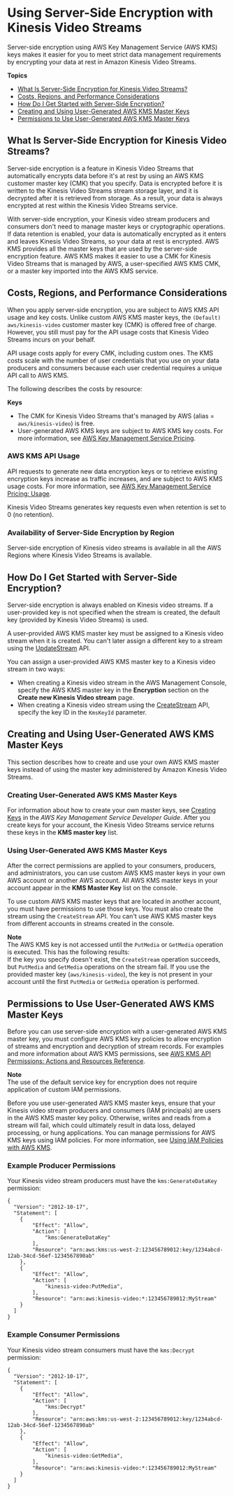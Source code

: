 # Using Server\-Side Encryption with Kinesis Video Streams<a name="how-kms"></a>

Server\-side encryption using AWS Key Management Service \(AWS KMS\) keys makes it easier for you to meet strict data management requirements by encrypting your data at rest in Amazon Kinesis Video Streams\.

**Topics**
+ [What Is Server\-Side Encryption for Kinesis Video Streams?](#what-is-sse-akvs)
+ [Costs, Regions, and Performance Considerations](#costs-performance-akvs)
+ [How Do I Get Started with Server\-Side Encryption?](#getting-started-with-sse-akvs)
+ [Creating and Using User\-Generated AWS KMS Master Keys](#creating-using-sse-master-keys-akvs)
+ [Permissions to Use User\-Generated AWS KMS Master Keys](#permissions-user-key-KMS-akvs)

## What Is Server\-Side Encryption for Kinesis Video Streams?<a name="what-is-sse-akvs"></a>

Server\-side encryption is a feature in Kinesis Video Streams that automatically encrypts data before it's at rest by using an AWS KMS customer master key \(CMK\) that you specify\. Data is encrypted before it is written to the Kinesis Video Streams stream storage layer, and it is decrypted after it is retrieved from storage\. As a result, your data is always encrypted at rest within the Kinesis Video Streams service\.

With server\-side encryption, your Kinesis video stream producers and consumers don't need to manage master keys or cryptographic operations\. If data retention is enabled, your data is automatically encrypted as it enters and leaves Kinesis Video Streams, so your data at rest is encrypted\. AWS KMS provides all the master keys that are used by the server\-side encryption feature\. AWS KMS makes it easier to use a CMK for Kinesis Video Streams that is managed by AWS, a user\-specified AWS KMS CMK, or a master key imported into the AWS KMS service\.

## Costs, Regions, and Performance Considerations<a name="costs-performance-akvs"></a>

When you apply server\-side encryption, you are subject to AWS KMS API usage and key costs\. Unlike custom AWS KMS master keys, the `(Default) aws/kinesis-video` customer master key \(CMK\) is offered free of charge\. However, you still must pay for the API usage costs that Kinesis Video Streams incurs on your behalf\.

API usage costs apply for every CMK, including custom ones\. The KMS costs scale with the number of user credentials that you use on your data producers and consumers because each user credential requires a unique API call to AWS KMS\. 

The following describes the costs by resource:

**Keys**
+ The CMK for Kinesis Video Streams that's managed by AWS \(alias = `aws/kinesis-video`\) is free\.
+ User\-generated AWS KMS keys are subject to AWS KMS key costs\. For more information, see [AWS Key Management Service Pricing](https://aws.amazon.com/kms/pricing/#Keys)\.

### AWS KMS API Usage<a name="api-usage"></a>

API requests to generate new data encryption keys or to retrieve existing encryption keys increase as traffic increases, and are subject to AWS KMS usage costs\. For more information, see [AWS Key Management Service Pricing: Usage](https://aws.amazon.com/kms/pricing/#Usage)\.

Kinesis Video Streams generates key requests even when retention is set to 0 \(no retention\)\.

### Availability of Server\-Side Encryption by Region<a name="sse-regions-akvs"></a>

Server\-side encryption of Kinesis video streams is available in all the AWS Regions where Kinesis Video Streams is available\.

## How Do I Get Started with Server\-Side Encryption?<a name="getting-started-with-sse-akvs"></a>

Server\-side encryption is always enabled on Kinesis video streams\. If a user\-provided key is not specified when the stream is created, the default key \(provided by Kinesis Video Streams\) is used\.

A user\-provided AWS KMS master key must be assigned to a Kinesis video stream when it is created\. You can't later assign a different key to a stream using the [UpdateStream](https://docs.aws.amazon.com/kinesisvideostreams/latest/dg/API_UpdateStream.html) API\.

You can assign a user\-provided AWS KMS master key to a Kinesis video stream in two ways:
+ When creating a Kinesis video stream in the AWS Management Console, specify the AWS KMS master key in the **Encryption** section on the **Create new Kinesis Video stream** page\.
+ When creating a Kinesis video stream using the [CreateStream](https://docs.aws.amazon.com/kinesisvideostreams/latest/dg/API_CreateStream.html) API, specify the key ID in the `KmsKeyId` parameter\.

## Creating and Using User\-Generated AWS KMS Master Keys<a name="creating-using-sse-master-keys-akvs"></a>

This section describes how to create and use your own AWS KMS master keys instead of using the master key administered by Amazon Kinesis Video Streams\.

### Creating User\-Generated AWS KMS Master Keys<a name="creating-sse-master-keys-akvs"></a>

For information about how to create your own master keys, see [Creating Keys](https://docs.aws.amazon.com/kms/latest/developerguide/create-keys.html) in the *AWS Key Management Service Developer Guide*\. After you create keys for your account, the Kinesis Video Streams service returns these keys in the **KMS master key** list\.

### Using User\-Generated AWS KMS Master Keys<a name="using-sse-master-keys-akvs"></a>

After the correct permissions are applied to your consumers, producers, and administrators, you can use custom AWS KMS master keys in your own AWS account or another AWS account\. All AWS KMS master keys in your account appear in the **KMS Master Key** list on the console\.

To use custom AWS KMS master keys that are located in another account, you must have permissions to use those keys\. You must also create the stream using the `CreateStream` API\. You can't use AWS KMS master keys from different accounts in streams created in the console\.

**Note**  
The AWS KMS key is not accessed until the `PutMedia` or `GetMedia` operation is executed\. This has the following results:  
If the key you specify doesn't exist, the `CreateStream` operation succeeds, but `PutMedia` and `GetMedia` operations on the stream fail\.
If you use the provided master key \(`aws/kinesis-video`\), the key is not present in your account until the first `PutMedia` or `GetMedia` operation is performed\.

## Permissions to Use User\-Generated AWS KMS Master Keys<a name="permissions-user-key-KMS-akvs"></a>

Before you can use server\-side encryption with a user\-generated AWS KMS master key, you must configure AWS KMS key policies to allow encryption of streams and encryption and decryption of stream records\. For examples and more information about AWS KMS permissions, see [AWS KMS API Permissions: Actions and Resources Reference](https://docs.aws.amazon.com/kms/latest/developerguide/kms-api-permissions-reference.html)\. 

**Note**  
The use of the default service key for encryption does not require application of custom IAM permissions\.

Before you use user\-generated AWS KMS master keys, ensure that your Kinesis video stream producers and consumers \(IAM principals\) are users in the AWS KMS master key policy\. Otherwise, writes and reads from a stream will fail, which could ultimately result in data loss, delayed processing, or hung applications\. You can manage permissions for AWS KMS keys using IAM policies\. For more information, see [Using IAM Policies with AWS KMS](https://docs.aws.amazon.com/kms/latest/developerguide/iam-policies.html)\.

### Example Producer Permissions<a name="example-producer-permissions-akvs"></a>

Your Kinesis video stream producers must have the `kms:GenerateDataKey` permission:

```
{
  "Version": "2012-10-17",
  "Statement": [
    {
        "Effect": "Allow",
        "Action": [
            "kms:GenerateDataKey"
        ],
        "Resource": "arn:aws:kms:us-west-2:123456789012:key/1234abcd-12ab-34cd-56ef-1234567890ab"
    }, 
    {
        "Effect": "Allow",
        "Action": [
            "kinesis-video:PutMedia",
        ],
        "Resource": "arn:aws:kinesis-video:*:123456789012:MyStream"
    }
  ]
}
```

### Example Consumer Permissions<a name="example-consumer-permissions-akvs"></a>

Your Kinesis video stream consumers must have the `kms:Decrypt` permission:

```
{
  "Version": "2012-10-17",
  "Statement": [
    {
        "Effect": "Allow",
        "Action": [
            "kms:Decrypt"
        ],
        "Resource": "arn:aws:kms:us-west-2:123456789012:key/1234abcd-12ab-34cd-56ef-1234567890ab"
    }, 
    {
        "Effect": "Allow",
        "Action": [
            "kinesis-video:GetMedia",
        ],
        "Resource": "arn:aws:kinesis-video:*:123456789012:MyStream"
    }
  ]
}
```